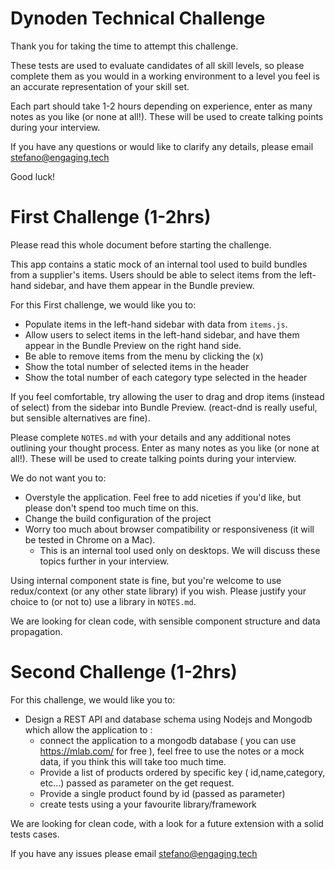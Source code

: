 # Dynoden Technical Challenge

Thank you for taking the time to attempt this challenge.

These tests are used to evaluate candidates of all skill levels, so please complete them as you would in a working
environment to a level you feel is an accurate representation of your skill set.

Each part should take 1-2 hours depending on experience, enter as many notes as you like (or none at all!). These will be used to create talking points during your interview.

If you have any questions or would like to clarify any details, please email stefano@engaging.tech

Good luck!


#  First Challenge (1-2hrs)

Please read this whole document before starting the challenge.

This app contains a static mock of an internal tool used to build bundles from a supplier's items.
Users should be able to select items from the left-hand sidebar, and have them appear in the Bundle preview.

For this First challenge, we would like you to:

- Populate items in the left-hand sidebar with data from `items.js`.
- Allow users to select items in the left-hand sidebar, and have them appear in the Bundle Preview on the right hand side.
- Be able to remove items from the menu by clicking the (x)
- Show the total number of selected items in the header
- Show the total number of each category type selected in the header

If you feel comfortable, try allowing the user to drag and drop items (instead of select) from the sidebar into Bundle
Preview. (react-dnd is really useful, but sensible alternatives are fine).

Please complete `NOTES.md` with your details and any additional notes outlining your thought process.
Enter as many notes as you like (or none at all!). These will be used to create talking points during your interview.

We do not want you to:

- Overstyle the application. Feel free to add niceties if you'd like, but please don't spend too much time on this.
- Change the build configuration of the project
- Worry too much about browser compatibility or responsiveness (it will be tested in Chrome on a Mac).
    - This is an internal tool used only on desktops. We will discuss these topics further in your interview.

Using internal component state is fine, but you're welcome to use redux/context (or any other state library) if you wish.
Please justify your choice to (or not to) use a library in `NOTES.md`.

We are looking for clean code, with sensible component structure and data propagation.


#  Second Challenge (1-2hrs)

For this challenge, we would like you to:

- Design a REST API and database schema using Nodejs and Mongodb which allow the application to :
    - connect the application to a mongodb database ( you can use https://mlab.com/ for free ), feel free to use the notes or a mock data, if you think this will take too much time.
    - Provide a list of products ordered by specific key ( id,name,category, etc...) passed as parameter on the get request.
    - Provide a single product found by id (passed as parameter)
    - create tests using a your favourite library/framework
    
We are looking for clean code, with a look for a future extension with a solid tests cases.


If you have any issues please email stefano@engaging.tech